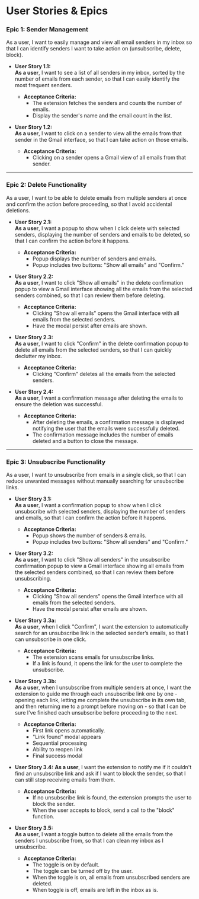 # User Stories & Epics

### **Epic 1: Sender Management**

As a user, I want to easily manage and view all email senders in my inbox so that I can identify senders I want to take action on (unsubscribe, delete, block).

- **User Story 1.1:**  
  **As a user**, I want to see a list of all senders in my inbox, sorted by the number of emails from each sender, so that I can easily identify the most frequent senders.

  - **Acceptance Criteria:**
    - The extension fetches the senders and counts the number of emails.
    - Display the sender's name and the email count in the list.

- **User Story 1.2:**  
  **As a user**, I want to click on a sender to view all the emails from that sender in the Gmail interface, so that I can take action on those emails.

  - **Acceptance Criteria:**
    - Clicking on a sender opens a Gmail view of all emails from that sender.

---

### **Epic 2: Delete Functionality**

As a user, I want to be able to delete emails from multiple senders at once and confirm the action before proceeding, so that I avoid accidental deletions.

- **User Story 2.1:**  
  **As a user**, I want a popup to show when I click delete with selected senders, displaying the number of senders and emails to be deleted, so that I can confirm the action before it happens.

  - **Acceptance Criteria:**
    - Popup displays the number of senders and emails.
    - Popup includes two buttons: "Show all emails" and "Confirm."

- **User Story 2.2:**  
  **As a user**, I want to click "Show all emails" in the delete confirmation popup to view a Gmail interface showing all the emails from the selected senders combined, so that I can review them before deleting.

  - **Acceptance Criteria:**
    - Clicking "Show all emails" opens the Gmail interface with all emails from the selected senders.
    - Have the modal persist after emails are shown.

- **User Story 2.3:**  
  **As a user**, I want to click "Confirm" in the delete confirmation popup to delete all emails from the selected senders, so that I can quickly declutter my inbox.

  - **Acceptance Criteria:**
    - Clicking "Confirm" deletes all the emails from the selected senders.

- **User Story 2.4:**  
  **As a user**, I want a confirmation message after deleting the emails to ensure the deletion was successful.

  - **Acceptance Criteria:**
    - After deleting the emails, a confirmation message is displayed notifying the user that the emails were successfully deleted.
    - The confirmation message includes the number of emails deleted and a button to close the message.

---

### **Epic 3: Unsubscribe Functionality**

As a user, I want to unsubscribe from emails in a single click, so that I can reduce unwanted messages without manually searching for unsubscribe links.

- **User Story 3.1:**  
  **As a user**, I want a confirmation popup to show when I click unsubscribe with selected senders, displaying the number of senders and emails, so that I can confirm the action before it happens.

  - **Acceptance Criteria:**
    - Popup shows the number of senders & emails.
    - Popup includes two buttons: "Show all senders" and "Confirm."

- **User Story 3.2:**  
  **As a user**, I want to click "Show all senders" in the unsubscribe confirmation popup to view a Gmail interface showing all emails from the selected senders combined, so that I can review them before unsubscribing.

  - **Acceptance Criteria:**
    - Clicking "Show all senders" opens the Gmail interface with all emails from the selected senders.
    - Have the modal persist after emails are shown.

- **User Story 3.3a:**  
  **As a user**, when I click "Confirm", I want the extension to automatically search for an unsubscribe link in the selected sender’s emails, so that I can unsubscribe in one click.

  - **Acceptance Criteria:**
    - The extension scans emails for unsubscribe links.
    - If a link is found, it opens the link for the user to complete the unsubscribe.

- **User Story 3.3b:**  
  **As a user**, when I unsubscribe from multiple senders at once, I want the extension to guide me through each unsubscribe link one by one - opening each link, letting me complete the unsubscribe in its own tab, and then returning me to a prompt before moving on - so that I can be sure I’ve finished each unsubscribe before proceeding to the next.

  - **Acceptance Criteria:**
    - First link opens automatically.
    - "Link found" modal appears
    - Sequential processing
    - Ability to reopen link
    - Final success modal

- **User Story 3.4:**
  **As a user**, I want the extension to notify me if it couldn't find an unsubscribe link and ask if I want to block the sender, so that I can still stop receiving emails from them.

  - **Acceptance Criteria:**
    - If no unsubscribe link is found, the extension prompts the user to block the sender.
    - When the user accepts to block, send a call to the "block" function.

- **User Story 3.5:**  
  **As a user**, I want a toggle button to delete all the emails from the senders I unsubscribe from, so that I can clean my inbox as I unsubscribe.
  - **Acceptance Criteria:**
    - The toggle is on by default.
    - The toggle can be turned off by the user.
    - When the toggle is on, all emails from unsubscribed senders are deleted.
    - When toggle is off, emails are left in the inbox as is.
